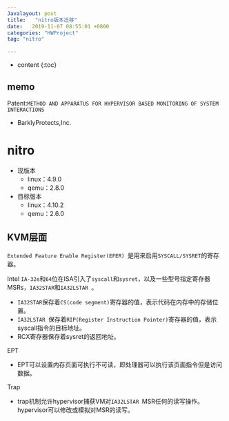 ```yaml
---
Javalayout: post
title:   "nitro版本迁移"
date:   2019-11-07 08:55:01 +0800
categories: "HWProject"
tag: "nitro"

---
```


* content
{:toc}




## memo

Patent:`METHOD AND APPARATUS FOR HYPERVISOR BASED MONITORING OF SYSTEM INTERACTIONS `

* BarklyProtects,Inc. 

# nitro

* 现版本
  * linux：4.9.0
  * qemu：2.8.0
* 目标版本
  * linux：4.10.2
  * qemu：2.6.0

## KVM层面

`Extended Feature Enable Register(EFER) `是用来启用`SYSCALL/SYSRET`的寄存器。

Intel `IA-32e`和`64`位在ISA引入了`syscall`和`sysret`，以及一些型号指定寄存器MSRs，`IA32STAR`和`IA32LSTAR `。

* `IA32STAR`保存着`CS(code segment)`寄存器的值，表示代码在内存中的存储位置。
* `IA32LSTAR `保存着`RIP(Register Instruction Pointer)`寄存器的值，表示syscall指令的目标地址。
* RCX寄存器保存着sysret的返回地址。

EPT

* EPT可以设置内存页面可执行不可读，即处理器可以执行该页面指令但是访问数据。

Trap

* trap机制允许hypervisor捕获VM对`IA32LSTAR `MSR任何的读写操作。hypervisor可以修改或模拟对MSR的读写。

